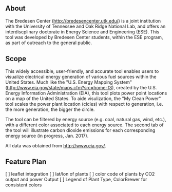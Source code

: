 ## About
The Bredesen Center (http://bredesencenter.utk.edu/) is a joint institution with the University of Tennessee and Oak Ridge National Lab, and offers an interdiscplinary doctorate in Energy Science and Engineering (ESE). This tool was developed by Bredesen Center students, within the ESE program, as part of outreach to the general public.

## Scope
This widely accessible, user-friendly, and accurate tool enables users to visualize electrical energy generation of various fuel sources within the United States. Much like the "U.S. Energy Mapping System" (http://www.eia.gov/state/maps.cfm?src=home-f3), created by the U.S. Energy Information Administration (EIA), this tool plots power point locations on a map of the United States. To aide visulization, the "My Clean Power" tool scales the power plant location (cicles) with respect to generation, i.e. the more generation, the bigger the circle. 

The tool can be filtered by energy source (e.g. coal, natural gas, wind, etc.), with a different color associated to each energy source. The second tab of the tool will illustrate carbon dioxide emissions for each corresponding energy source (in progress, Jan. 2017). 

All data was obtained from http://www.eia.gov/. 

## Feature Plan

[ ] leaflet integration
[ ] lat/lon of plants
[ ] color code of plants by CO2 output and power Output
[ ] Legend of Plant Type, ColorBrewer for consistent colors

